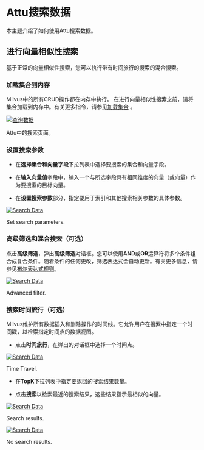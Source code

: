 

Attu搜索数据
===

本主题介绍了如何使用Attu搜索数据。

进行向量相似性搜索
------------------------

基于正常的向量相似性搜索，您可以执行带有时间旅行的搜索的混合搜索。

### 加载集合到内存

Milvus中的所有CRUD操作都在内存中执行。 在进行向量相似性搜索之前，请将集合加载到内存中。有关更多指令，请参见[加载集合](attu_collection.md#Load-a-collection) 。

[![查询数据](https://milvus.io/static/ae52361a190f9f5e7dcf60e2a8a3e241/1263b/insight_search1.png "Attu中的搜索页面。")](https://milvus.io/static/ae52361a190f9f5e7dcf60e2a8a3e241/bbbf7/insight_search1.png)

Attu中的搜索页面。

### 设置搜索参数

- 在**选择集合和向量字段**下拉列表中选择要搜索的集合和向量字段。

- 在**输入向量值**字段中，输入一个与所选字段具有相同维度的向量（或向量）作为要搜索的目标向量。

- 在**设置搜索参数**部分，指定要用于索引和其他搜索相关参数的具体参数。

[![Search Data](https://milvus.io/static/268d322b4f5c695c08eaa529a614bae6/1263b/insight_search2.png "Set search parameters.")](https://milvus.io/static/268d322b4f5c695c08eaa529a614bae6/bbbf7/insight_search2.png)

Set search parameters.

### 高级筛选和混合搜索（可选）

点击**高级筛选**，弹出**高级筛选**对话框。您可以使用**AND**或**OR**运算符将多个条件组合成复合条件。随着条件的任何更改，筛选表达式会自动更新。有关更多信息，请参见[布尔表达式规则](boolean.md)。

[![Search Data](https://milvus.io/static/c782997e82e554ae55f51668b2aad936/1263b/insight_search3.png "Advanced filter.")](https://milvus.io/static/c782997e82e554ae55f51668b2aad936/bbbf7/insight_search3.png)

Advanced filter.

### 搜索时间旅行（可选）

Milvus维护所有数据插入和删除操作的时间线。它允许用户在搜索中指定一个时间戳，以检索指定时间点的数据视图。

- 点击**时间旅行**，在弹出的对话框中选择一个时间点。

[![Search Data](https://milvus.io/static/4519079c37cd723055f211ecc798b592/1263b/insight_search4.png "Time Travel.")](https://milvus.io/static/4519079c37cd723055f211ecc798b592/bbbf7/insight_search4.png)

Time Travel.

- 在**TopK**下拉列表中指定要返回的搜索结果数量。

- 点击**搜索**以检索最近的搜索结果，这些结果指示最相似的向量。

[![Search Data](https://milvus.io/static/e2afd5c60fe18c2f27ad5856f1e1ae52/1263b/insight_search5.png "Search results.")](https://milvus.io/static/e2afd5c60fe18c2f27ad5856f1e1ae52/bbbf7/insight_search5.png)

Search results.

[![Search Data](https://milvus.io/static/a73e8ee0deab2dd33b4865ed1c630f9b/1263b/insight_search6.png "No search results.")](https://milvus.io/static/a73e8ee0deab2dd33b4865ed1c630f9b/bbbf7/insight_search6.png)

No search results.

